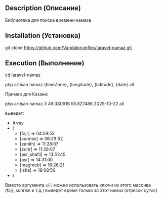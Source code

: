 ## Description (Описание)

Библиотека для поиска времени намаза

## Installation (Установка)

git clone https://github.com/VandalorumRex/laravel-namaz.git

## Execution (Выполнение)

cd laravel-namaz

php artisan namaz {timeZone}, {longitude}, {latitude}, {date} all

Пример для Казани:

php artisan namaz 3 49.080916 55.827486 2025-10-22 all

выведет:
- Array
- (
    - [fajr] => 04:59:52
    - [sunrise] => 06:29:52
    - [zenith] => 11:28:07
    - [zuhr] => 11:28:07
    - [asr_shafii] => 13:51:45
    - [asr] => 14:31:00
    - [maghreb] => 16:26:21
    - [isha] => 18:08:56
- )

Вместо аргумента `all` можно использовать ключи из этого массива (fajr, sunrise и т.д.) выведет время только за этот намаз (отрезок суток)
